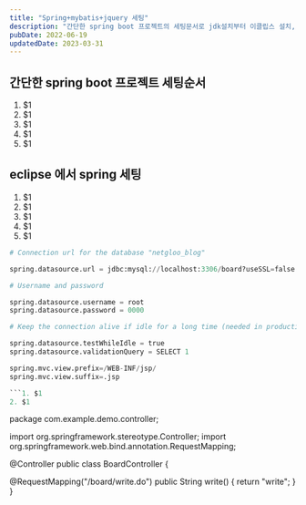 ```yaml
---
title: "Spring+mybatis+jquery 세팅"
description: "간단한 spring boot 프로젝트의 세팅문서로 jdk설치부터 이클립스 설치, mariaDB설치 등을 다룹니다."
pubDate: 2022-06-19
updatedDate: 2023-03-31
---
```


## 간단한 spring boot 프로젝트 세팅순서

1. $1
2. $1
3. $1
4. $1
5. $1

## eclipse 에서 spring 세팅

1. $1
2. $1
3. $1
4. $1
5. $1
```python
# Connection url for the database "netgloo_blog"

spring.datasource.url = jdbc:mysql://localhost:3306/board?useSSL=false

# Username and password

spring.datasource.username = root
spring.datasource.password = 0000

# Keep the connection alive if idle for a long time (needed in production)

spring.datasource.testWhileIdle = true
spring.datasource.validationQuery = SELECT 1

spring.mvc.view.prefix=/WEB-INF/jsp/
spring.mvc.view.suffix=.jsp

```1. $1
2. $1
```
package com.example.demo.controller;

import org.springframework.stereotype.Controller;
import org.springframework.web.bind.annotation.RequestMapping;

@Controller
public class BoardController {

 @RequestMapping("/board/write.do")
 public String write()  {
  return "write";
 }
}

```1. $1